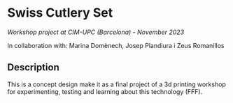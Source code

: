 # Swiss Cutlery Set
*Workshop project at CIM-UPC (Barcelona) - November 2023*

In collaboration with: Marina Domènech, Josep Plandiura i Zeus Romanillos

## Description
This is a concept design make it as a final project of a 3d printing workshop for experimenting, testing and learning about this technology (FFF).

